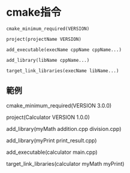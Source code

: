 # cmake指令

`cmake_minimum_required(VERSION)`

`project(projectName VERSION)`

`add_executable(execName cppName cppName...)`

`add_library(libName cppName...)`

`target_link_libraries(execName libName...)`

## 範例

cmake_minimum_required(VERSION 3.0.0)

project(Calculator VERSION 1.0.0)

add_library(myMath
addition.cpp
division.cpp)

add_library(myPrint
print_result.cpp)

add_executable(calculator
main.cpp)

target_link_libraries(calculator myMath myPrint)
